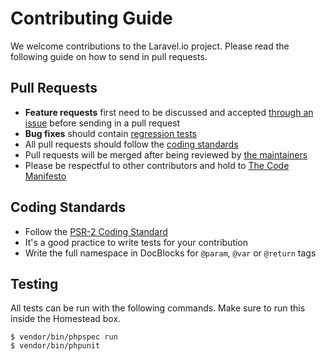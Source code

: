 # Contributing Guide

We welcome contributions to the Laravel.io project. Please read the following guide on how to send in pull requests.

## Pull Requests

- **Feature requests** first need to be discussed and accepted [through an issue](https://github.com/LaravelIO/laravel.io/issues/new) before sending in a pull request
- **Bug fixes** should contain [regression tests](https://laracasts.com/lessons/regression-testing)
- All pull requests should follow the [coding standards](#coding-standards)
- Pull requests will be merged after being reviewed by [the maintainers](readme.md#maintainers)
- Please be respectful to other contributors and hold to [The Code Manifesto](http://codemanifesto.com/)

## Coding Standards

- Follow the [PSR-2 Coding Standard](http://www.php-fig.org/psr/psr-2/)
- It's a good practice to write tests for your contribution
- Write the full namespace in DocBlocks for `@param`, `@var` or `@return` tags

## Testing

All tests can be run with the following commands. Make sure to run this inside the Homestead box.

    $ vendor/bin/phpspec run
    $ vendor/bin/phpunit
